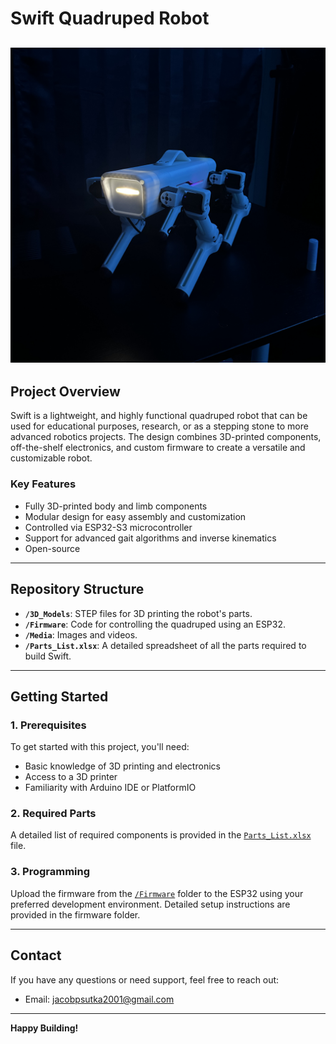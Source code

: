 
# Swift Quadruped Robot

![Swift Quadruped Robot](./Media/Swift_1.jpg)
---

## Project Overview

Swift is a lightweight, and highly functional quadruped robot that can be used for educational purposes, research, or as a stepping stone to more advanced robotics projects. The design combines 3D-printed components, off-the-shelf electronics, and custom firmware to create a versatile and customizable robot.

### Key Features
- Fully 3D-printed body and limb components
- Modular design for easy assembly and customization
- Controlled via ESP32-S3 microcontroller
- Support for advanced gait algorithms and inverse kinematics
- Open-source

---

## Repository Structure

- **`/3D_Models`**: STEP files for 3D printing the robot's parts.
- **`/Firmware`**: Code for controlling the quadruped using an ESP32.
- **`/Media`**: Images and videos.
- **`/Parts_List.xlsx`**: A detailed spreadsheet of all the parts required to build Swift.

---

## Getting Started

### 1. Prerequisites
To get started with this project, you'll need:
- Basic knowledge of 3D printing and electronics
- Access to a 3D printer
- Familiarity with Arduino IDE or PlatformIO

### 2. Required Parts
A detailed list of required components is provided in the [`Parts_List.xlsx`](./Parts_List.xlsx) file.

### 3. Programming
Upload the firmware from the [`/Firmware`](./Firmware) folder to the ESP32 using your preferred development environment. Detailed setup instructions are provided in the firmware folder.

---

## Contact

If you have any questions or need support, feel free to reach out:
- Email: [jacobpsutka2001@gmail.com](mailto:jacobpsutka2001@gmail.com)

---

**Happy Building!**
